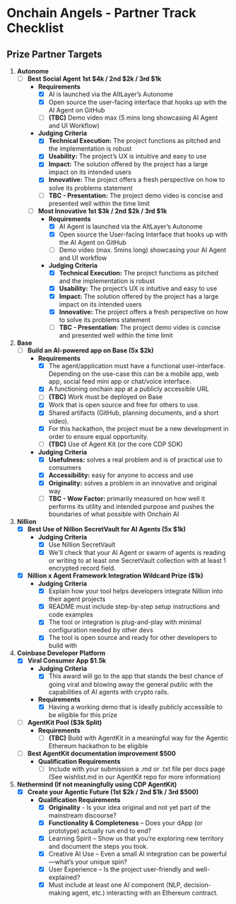 # Onchain Angels - Partner Track Checklist

## Prize Partner Targets

1. **Autonome** 
	- [ ] **Best Social Agent 1st $4k / 2nd $2k / 3rd $1k**
		- **Requirements**
			- [x] AI is launched via the AltLayer’s Autonome 
			- [x] Open source the user-facing interface that hooks up with the AI Agent on GitHub
			- [ ] **(TBC)** Demo video max (5 mins long showcasing AI Agent and UI Workflow)
		- **Judging Criteria**
			- [x] **Technical Execution:** The project functions as pitched and the implementation is robust
			- [x] **Usability:** The project’s UX is intuitive and easy to use
			- [x] **Impact:** The solution offered by the project has a large impact on its intended users
			- [x] **Innovative:** The project offers a fresh perspective on how to solve its problems statement
			- [ ] **TBC - Presentation:** The project demo video is concise and presented well within the time limit
		- [ ] **Most Innovative 1st $3k / 2nd $2k / 3rd $1k**
			- **Requirements**
				- [x] AI Agent is launched via the AltLayer’s Autonome
				- [x] Open source the User-facing Interface that hooks up with the AI Agent on GitHub
				- [ ] Demo video (max. 5mins long) showcasing your AI Agent and UI workflow 
			- **Judging Criteria**
				- [x] **Technical Execution:** The project functions as pitched and the implementation is robust
				- [x] **Usability:** The project’s UX is intuitive and easy to use
				- [x] **Impact:** The solution offered by the project has a large impact on its intended users
				- [x] **Innovative:** The project offers a fresh perspective on how to solve its problems statement
				- [ ] **TBC - Presentation**: The project demo video is concise and presented well within the time limit
2. **Base**
	- [ ] **Build an AI-powered app on Base (5x $2k)**
		- **Requirements**
			- [x] The agent/application must have a functional user-interface. Depending on the use-case this can be a mobile app, web app, social feed mini app or chat/voice interface.
			- [x] A functioning onchain app at a publicly accessible URL
			- [ ] **(TBC)** Work must be deployed on Base
			- [x] Work that is open source and free for others to use.
			- [x] Shared artifacts (GitHub, planning documents, and a short video).
			- [x] For this hackathon, the project must be a new development in order to ensure equal opportunity.
			- [ ] **(TBC)** Use of Agent Kit (or the core CDP SDK)
		- **Judging Criteria**
			- [x] **Usefulness:** solves a real problem and is of practical use to consumers
			- [x] **Accessibility:** easy for anyone to access and use
			- [x] **Originality:** solves a problem in an innovative and original way
			- [ ] **TBC - Wow Factor:** primarily measured on how well it performs its utility and intended purpose and pushes the boundaries of what possible with Onchain AI
3. **Nillion** 
	- [x] **Best Use of Nillion SecretVault for AI Agents (5x $1k)**
		- **Judging Criteria**
			- [x] Use Nillion SecretVault
			- [x] We'll check that your AI Agent or swarm of agents is reading or writing to at least one SecretVault collection with at least 1 encrypted record field.
	- [x] **Nillion x Agent Framework Integration Wildcard Prize ($1k)**
		- **Judging Criteria**
			- [x] Explain how your tool helps developers integrate Nillion into their agent projects
			- [x] README must include step-by-step setup instructions and code examples
			- [x] The tool or integration is plug-and-play with minimal configuration needed by other devs
			- [x] The tool is open source and ready for other developers to build with
4. **Coinbase Developer Platform**
	- [x] **Viral Consumer App $1.5k**
		- **Judging Criteria**
			- [x] This award will go to the app that stands the best chance of going viral and blowing away the general public with the capabilities of AI agents with crypto rails.
		- **Requirements**
			- [x] Having a working demo that is ideally publicly accessible to be eligible for this prize
	- [ ] **AgentKit Pool ($3k Split)**
		- **Requirements**
			- [ ] **(TBC)** Build with AgentKit in a meaningful way for the Agentic Ethereum hackathon to be eligible
	- [ ] **Best AgentKit documentation improvement $500**
		- **Qualification Requirements**
			- [ ] Include with your submission a .md or .txt file per docs page (See wishlist.md in our AgentKit repo for more information)
4. **Nethermind (If not meaningfully using CDP AgentKit)**
	- [x] **Create your Agentic Future (1st $2k / 2nd $1k / 3rd $500)**
		- **Qualification Requirements**
			- [x] **Originality** - Is your idea original and not yet part of the mainstream discourse?
			- [x] **Functionality & Completeness** – Does your dApp (or prototype) actually run end to end?
			- [x] Learning Spirit – Show us that you’re exploring new territory and document the steps you took.
			- [x] Creative AI Use – Even a small AI integration can be powerful—what’s your unique spin?
			- [x] User Experience – Is the project user-friendly and well-explained?
			- [x] Must include at least one AI component (NLP, decision-making agent, etc.) interacting with an Ethereum contract.
